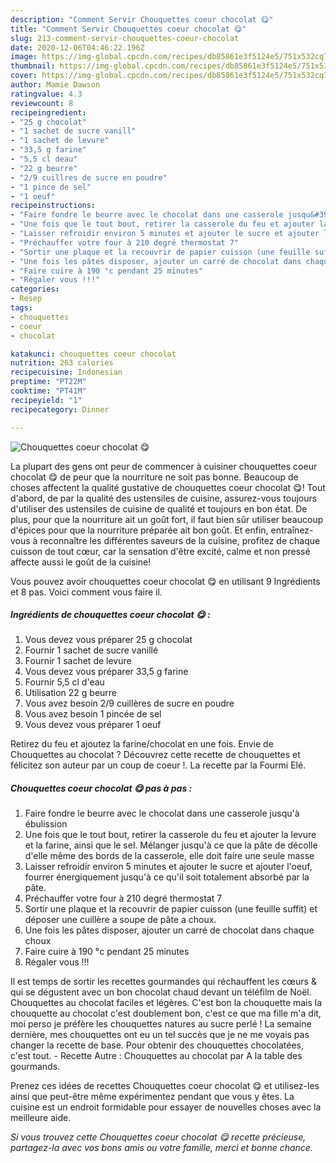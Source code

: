 ```yaml
---
description: "Comment Servir Chouquettes coeur chocolat 😋"
title: "Comment Servir Chouquettes coeur chocolat 😋"
slug: 213-comment-servir-chouquettes-coeur-chocolat
date: 2020-12-06T04:46:22.196Z
image: https://img-global.cpcdn.com/recipes/db85861e3f5124e5/751x532cq70/chouquettes-coeur-chocolat-😋-photo-principale-de-la-recette.jpg
thumbnail: https://img-global.cpcdn.com/recipes/db85861e3f5124e5/751x532cq70/chouquettes-coeur-chocolat-😋-photo-principale-de-la-recette.jpg
cover: https://img-global.cpcdn.com/recipes/db85861e3f5124e5/751x532cq70/chouquettes-coeur-chocolat-😋-photo-principale-de-la-recette.jpg
author: Mamie Dawson
ratingvalue: 4.3
reviewcount: 8
recipeingredient:
- "25 g chocolat"
- "1 sachet de sucre vanill"
- "1 sachet de levure"
- "33,5 g farine"
- "5,5 cl deau"
- "22 g beurre"
- "2/9 cuillres de sucre en poudre"
- "1 pince de sel"
- "1 oeuf"
recipeinstructions:
- "Faire fondre le beurre avec le chocolat dans une casserole jusqu&#39;à ébulission"
- "Une fois que le tout bout, retirer la casserole du feu et ajouter la levure et la farine, ainsi que le sel. Mélanger jusqu&#39;à ce que la pâte de décolle d&#39;elle même des bords de la casserole, elle doit faire une seule masse"
- "Laisser refroidir environ 5 minutes et ajouter le sucre et ajouter l&#39;oeuf, fourrer énergiquement jusqu&#39;à ce qu&#39;il soit totalement absorbé par la pâte."
- "Préchauffer votre four à 210 degré thermostat 7"
- "Sortir une plaque et la recouvrir de papier cuisson (une feuille suffit) et déposer une cuillère a soupe de pâte a choux."
- "Une fois les pâtes disposer, ajouter un carré de chocolat dans chaque choux"
- "Faire cuire à 190 °c pendant 25 minutes"
- "Régaler vous !!!"
categories:
- Resep
tags:
- chouquettes
- coeur
- chocolat

katakunci: chouquettes coeur chocolat 
nutrition: 263 calories
recipecuisine: Indonesian
preptime: "PT22M"
cooktime: "PT41M"
recipeyield: "1"
recipecategory: Dinner

---
```



![Chouquettes coeur chocolat 😋](https://img-global.cpcdn.com/recipes/db85861e3f5124e5/751x532cq70/chouquettes-coeur-chocolat-😋-photo-principale-de-la-recette.jpg)

La plupart des gens ont peur de commencer à cuisiner chouquettes coeur chocolat 😋 de peur que la nourriture ne soit pas bonne. Beaucoup de choses affectent la qualité gustative de chouquettes coeur chocolat 😋! Tout d'abord, de par la qualité des ustensiles de cuisine, assurez-vous toujours d'utiliser des ustensiles de cuisine de qualité et toujours en bon état. De plus, pour que la nourriture ait un goût fort, il faut bien sûr utiliser beaucoup d'épices pour que la nourriture préparée ait bon goût. Et enfin, entraînez-vous à reconnaître les différentes saveurs de la cuisine, profitez de chaque cuisson de tout cœur, car la sensation d'être excité, calme et non pressé affecte aussi le goût de la cuisine!

<!--inarticleads1-->

Vous pouvez avoir chouquettes coeur chocolat 😋 en utilisant 9 Ingrédients et 8 pas. Voici comment vous faire il.

##### Ingrédients de chouquettes coeur chocolat 😋 :

1. Vous devez vous préparer 25 g chocolat
1. Fournir 1 sachet de sucre vanillé
1. Fournir 1 sachet de levure
1. Vous devez vous préparer 33,5 g farine
1. Fournir 5,5 cl d&#39;eau
1. Utilisation 22 g beurre
1. Vous avez besoin 2/9 cuillères de sucre en poudre
1. Vous avez besoin 1 pincée de sel
1. Vous devez vous préparer 1 oeuf


Retirez du feu et ajoutez la farine/chocolat en une fois. Envie de Chouquettes au chocolat ? Découvrez cette recette de chouquettes et félicitez son auteur par un coup de coeur !. La recette par la Fourmi Elé. 

<!--inarticleads2-->

##### Chouquettes coeur chocolat 😋 pas à pas :

1. Faire fondre le beurre avec le chocolat dans une casserole jusqu&#39;à ébulission
1. Une fois que le tout bout, retirer la casserole du feu et ajouter la levure et la farine, ainsi que le sel. Mélanger jusqu&#39;à ce que la pâte de décolle d&#39;elle même des bords de la casserole, elle doit faire une seule masse
1. Laisser refroidir environ 5 minutes et ajouter le sucre et ajouter l&#39;oeuf, fourrer énergiquement jusqu&#39;à ce qu&#39;il soit totalement absorbé par la pâte.
1. Préchauffer votre four à 210 degré thermostat 7
1. Sortir une plaque et la recouvrir de papier cuisson (une feuille suffit) et déposer une cuillère a soupe de pâte a choux.
1. Une fois les pâtes disposer, ajouter un carré de chocolat dans chaque choux
1. Faire cuire à 190 °c pendant 25 minutes
1. Régaler vous !!!


Il est temps de sortir les recettes gourmandes qui réchauffent les cœurs &amp; qui se dégustent avec un bon chocolat chaud devant un téléfilm de Noël. Chouquettes au chocolat faciles et légères. C&#39;est bon la chouquette mais la chouquette au chocolat c&#39;est doublement bon, c&#39;est ce que ma fille m&#39;a dit, moi perso je préfère les chouquettes natures au sucre perlé ! La semaine dernière, mes chouquettes ont eu un tel succès que je ne me voyais pas changer la recette de base. Pour obtenir des chouquettes chocolatées, c&#39;est tout. - Recette Autre : Chouquettes au chocolat par A la table des gourmands. 

<!--inarticleads1-->

<p>
Prenez ces idées de recettes Chouquettes coeur chocolat 😋 et utilisez-les ainsi que peut-être même expérimentez pendant que vous y êtes. La cuisine est un endroit formidable pour essayer de nouvelles choses avec la meilleure aide.
</p>

<p>
<i>Si vous trouvez cette Chouquettes coeur chocolat 😋 recette précieuse, partagez-la avec vos bons amis ou votre famille, merci et bonne chance.</i>
</p>
